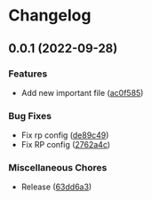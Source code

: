 # Changelog

## 0.0.1 (2022-09-28)


### Features

* Add new important file ([ac0f585](https://github.com/mowies/release-please-testing/commit/ac0f5858f93950a191055abb413a4726f3e0bb10))


### Bug Fixes

* Fix rp config ([de89c49](https://github.com/mowies/release-please-testing/commit/de89c4979bef200ec52108b777d019c93c28ca88))
* Fix RP config ([2762a4c](https://github.com/mowies/release-please-testing/commit/2762a4c5b4cb856f42a1d244153c98ac6a968544))


### Miscellaneous Chores

* Release ([63dd6a3](https://github.com/mowies/release-please-testing/commit/63dd6a3af8860583951e6819cb014f21e5b978cb))
